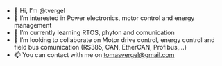 - 👋 Hi, I’m @tvergel
- 👀 I’m interested in Power electronics, motor control and energy management
- 🌱 I’m currently learning RTOS, phyton and comunication
- 💞️ I’m looking to collaborate on Motor drive control, energy control and field bus comunication (RS385, CAN, EtherCAN, Profibus,...)
- 📫 You can contact with me on tomasvergel@gmail.com

<!---
tvergel/tvergel is a ✨ special ✨ repository because its `README.md` (this file) appears on your GitHub profile.
You can click the Preview link to take a look at your changes.
--->
